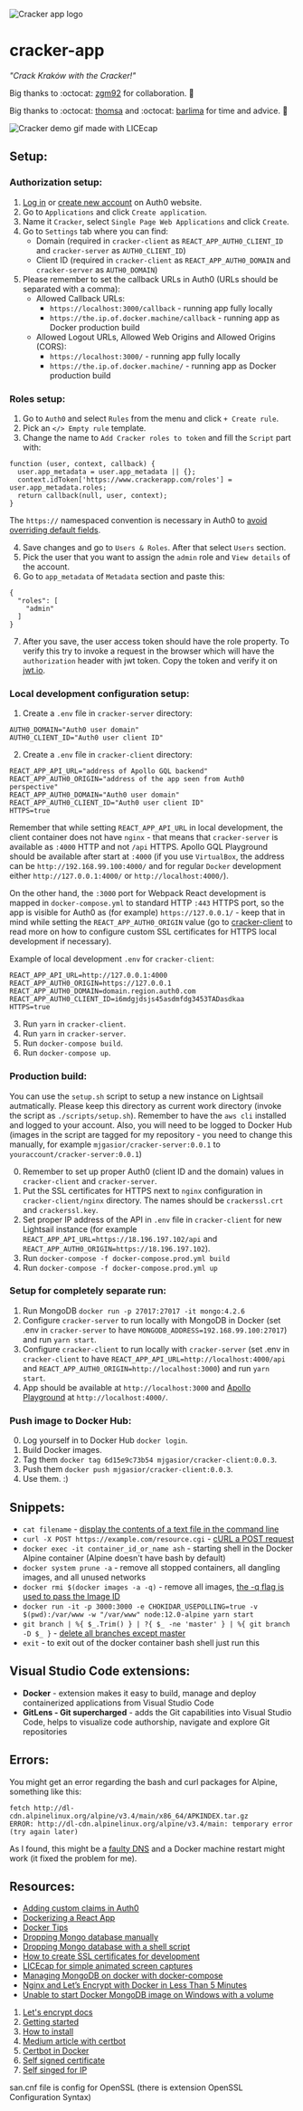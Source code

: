 ![Cracker app logo](/cracker-client/src/%2Bresources/logo.svg)

# cracker-app

_"Crack Kraków with the Cracker!"_

Big thanks to :octocat: [zgm92](https://github.com/zgm92) for collaboration. :clap:

Big thanks to :octocat: [thomsa](https://github.com/thomsa) and :octocat: [barlima](https://github.com/barlima) for time and advice. :clap:

![Cracker demo gif made with LICEcap](/crackerdemo.gif)

## Setup:

### Authorization setup:

1. [Log in](https://auth0.auth0.com/login "Auth0 login page") or [create new account](https://auth0.com/signup "Auth0 signup page") on Auth0 website.
2. Go to `Applications` and click `Create application`.
3. Name it `Cracker`, select `Single Page Web Applications` and click `Create`.
4. Go to `Settings` tab where you can find:
   - Domain (required in `cracker-client` as `REACT_APP_AUTH0_CLIENT_ID` and `cracker-server` as `AUTH0_CLIENT_ID`)
   - Client ID (required in `cracker-client` as `REACT_APP_AUTH0_DOMAIN` and `cracker-server` as `AUTH0_DOMAIN`)
5. Please remember to set the callback URLs in Auth0 (URLs should be separated with a comma):
   - Allowed Callback URLs:
     - `https://localhost:3000/callback` - running app fully locally
     - `https://the.ip.of.docker.machine/callback` - running app as Docker production build
   - Allowed Logout URLs, Allowed Web Origins and Allowed Origins (CORS):
     - `https://localhost:3000/` - running app fully locally
     - `https://the.ip.of.docker.machine/` - running app as Docker production build

### Roles setup:

1. Go to `Auth0` and select `Rules` from the menu and click `+ Create rule`.
2. Pick an `</> Empty rule` template.
3. Change the name to `Add Cracker roles to token` and fill the `Script` part with:

```
function (user, context, callback) {
  user.app_metadata = user.app_metadata || {};
  context.idToken['https://www.crackerapp.com/roles'] = user.app_metadata.roles;
  return callback(null, user, context);
}
```

The `https://` namespaced convention is necessary in Auth0 to [avoid overriding default fields](https://auth0.com/docs/tokens/guides/create-namespaced-custom-claims).

4. Save changes and go to `Users & Roles`. After that select `Users` section.
5. Pick the user that you want to assign the `admin` role and `View details` of the account.
6. Go to `app_metadata` of `Metadata` section and paste this:

```
{
  "roles": [
    "admin"
  ]
}
```

7. After you save, the user access token should have the role property. To verify this try to invoke a request in the browser which will have the `authorization` header with jwt token. Copy the token and verify it on [jwt.io](https://jwt.io/).

### Local development configuration setup:

1. Create a `.env` file in `cracker-server` directory:

```
AUTH0_DOMAIN="Auth0 user domain"
AUTH0_CLIENT_ID="Auth0 user client ID"
```

2. Create a `.env` file in `cracker-client` directory:

```
REACT_APP_API_URL="address of Apollo GQL backend"
REACT_APP_AUTH0_ORIGIN="address of the app seen from Auth0 perspective"
REACT_APP_AUTH0_DOMAIN="Auth0 user domain"
REACT_APP_AUTH0_CLIENT_ID="Auth0 user client ID"
HTTPS=true
```

Remember that while setting `REACT_APP_API_URL` in local development, the client container does not have `nginx` - that means that `cracker-server` is available as `:4000` HTTP and not `/api` HTTPS. Apollo GQL Playground should be available after start at `:4000` (if you use `VirtualBox`, the address can be `http://192.168.99.100:4000/` and for regular `Docker` development either `http://127.0.0.1:4000/` or `http://localhost:4000/`).

On the other hand, the `:3000` port for Webpack React development is mapped in `docker-compose.yml` to standard HTTP `:443` HTTPS port, so the app is visible for Auth0 as (for example) `https://127.0.0.1/` - keep that in mind while setting the `REACT_APP_AUTH0_ORIGIN` value (go to [cracker-client](https://github.com/mjgasior/cracker-app/tree/master/cracker-client) to read more on how to configure custom SSL certificates for HTTPS local development if necessary).

Example of local development `.env` for `cracker-client`:

```
REACT_APP_API_URL=http://127.0.0.1:4000
REACT_APP_AUTH0_ORIGIN=https://127.0.0.1
REACT_APP_AUTH0_DOMAIN=domain.region.auth0.com
REACT_APP_AUTH0_CLIENT_ID=i6mdgjdsjs45asdmfdg3453TADasdkaa
HTTPS=true
```

3. Run `yarn` in `cracker-client`.
4. Run `yarn` in `cracker-server`.
5. Run `docker-compose build`.
6. Run `docker-compose up`.

### Production build:

You can use the `setup.sh` script to setup a new instance on Lightsail autmatically. Please keep this directory as current work directory (invoke the script as `./scripts/setup.sh`). Remember to have the `aws cli` installed and logged to your account. Also, you will need to be logged to Docker Hub (images in the script are tagged for my repository - you need to change this manually, for example `mjgasior/cracker-server:0.0.1` to `youraccount/cracker-server:0.0.1`)

0. Remember to set up proper Auth0 (client ID and the domain) values in `cracker-client` and `cracker-server`.
1. Put the SSL certificates for HTTPS next to `nginx` configuration in `cracker-client/nginx` directory. The names should be `crackerssl.crt` and `crackerssl.key`.
2. Set proper IP address of the API in `.env` file in `cracker-client` for new Lightsail instance (for example `REACT_APP_API_URL=https://18.196.197.102/api` and `REACT_APP_AUTH0_ORIGIN=https://18.196.197.102`).
3. Run `docker-compose -f docker-compose.prod.yml build`
4. Run `docker-compose -f docker-compose.prod.yml up`

### Setup for completely separate run:

1. Run MongoDB `docker run -p 27017:27017 -it mongo:4.2.6`
2. Configure `cracker-server` to run locally with MongoDB in Docker (set .env in `cracker-server` to have `MONGODB_ADDRESS=192.168.99.100:27017`) and run `yarn start`.
3. Configure `cracker-client` to run locally with `cracker-server` (set .env in `cracker-client` to have `REACT_APP_API_URL=http://localhost:4000/api` and `REACT_APP_AUTH0_ORIGIN=http://localhost:3000`) and run `yarn start`.
4. App should be available at `http://localhost:3000` and [Apollo Playground](https://www.apollographql.com/docs/apollo-server/testing/graphql-playground/) at `http://localhost:4000/`.

### Push image to Docker Hub:

0. Log yourself in to Docker Hub `docker login`.
1. Build Docker images.
2. Tag them `docker tag 6d15e9c73b54 mjgasior/cracker-client:0.0.3`.
3. Push them `docker push mjgasior/cracker-client:0.0.3`.
4. Use them. :)

## Snippets:

- `cat filename` - [display the contents of a text file in the command line](https://unix.stackexchange.com/questions/86321/how-can-i-display-the-contents-of-a-text-file-on-the-command-line "StackExchange answer")
- `curl -X POST https://example.com/resource.cgi` - [cURL a POST request](https://superuser.com/questions/149329/what-is-the-curl-command-line-syntax-to-do-a-post-request "StackExchange answer")
- `docker exec -it container_id_or_name ash` - starting shell in the Docker Alpine container (Alpine doesn't have bash by default)
- `docker system prune -a` - remove all stopped containers, all dangling images, and all unused networks
- `docker rmi $(docker images -a -q)` - remove all images, [the -q flag is used to pass the Image ID](https://www.digitalocean.com/community/tutorials/how-to-remove-docker-images-containers-and-volumes)
- `docker run -it -p 3000:3000 -e CHOKIDAR_USEPOLLING=true -v $(pwd):/var/www -w "/var/www" node:12.0-alpine yarn start`
- `git branch | %{ $_.Trim() } | ?{ $_ -ne 'master' } | %{ git branch -D $_ }` - [delete all branches except master](https://dev.to/koscheyscrag/git-how-to-delete-all-branches-except-master-2pi0)
- `exit` - to exit out of the docker container bash shell just run this

## Visual Studio Code extensions:

- **Docker** - extension makes it easy to build, manage and deploy containerized applications from Visual Studio Code
- **GitLens - Git supercharged** - adds the Git capabilities into Visual Studio Code, helps to visualize code authorship, navigate and explore Git repositories

## Errors:

You might get an error regarding the bash and curl packages for Alpine, something like this:

    fetch http://dl-cdn.alpinelinux.org/alpine/v3.4/main/x86_64/APKINDEX.tar.gz
    ERROR: http://dl-cdn.alpinelinux.org/alpine/v3.4/main: temporary error (try again later)

As I found, this might be a [faulty DNS](https://github.com/gliderlabs/docker-alpine/issues/386 "GitHub issues") and a Docker machine restart might work (it fixed the problem for me).

## Resources:

- [Adding custom claims in Auth0](https://auth0.com/docs/api-auth/tutorials/adoption/scope-custom-claims)
- [Dockerizing a React App](https://mherman.org/blog/dockerizing-a-react-app/)
- [Docker Tips](https://nickjanetakis.com/blog/docker-tip-2-the-difference-between-copy-and-add-in-a-dockerile)
- [Dropping Mongo database manually](https://www.tutorialkart.com/mongodb/mongodb-delete-database/)
- [Dropping Mongo database with a shell script](https://stackoverflow.com/questions/40907133/how-do-i-drop-a-mongodb-collection-from-the-command-line)
- [How to create SSL certificates for development](https://medium.com/better-programming/how-to-create-ssl-certificates-for-development-861237235933)
- [LICEcap for simple animated screen captures](https://www.cockos.com/licecap/)
- [Managing MongoDB on docker with docker-compose](https://medium.com/faun/managing-mongodb-on-docker-with-docker-compose-26bf8a0bbae3)
- [Nginx and Let’s Encrypt with Docker in Less Than 5 Minutes](https://medium.com/@pentacent/nginx-and-lets-encrypt-with-docker-in-less-than-5-minutes-b4b8a60d3a71)
- [Unable to start Docker MongoDB image on Windows with a volume](https://stackoverflow.com/questions/54911021/unable-to-start-docker-mongo-image-on-windows "Stack Overflow question")

1. [Let's encrypt docs](https://letsencrypt.org/docs/)
1. [Getting started](https://letsencrypt.org/getting-started/)
1. [How to install](https://www.linode.com/docs/security/ssl/install-lets-encrypt-to-create-ssl-certificates/)
1. [Medium article with certbot](https://medium.com/@pentacent/nginx-and-lets-encrypt-with-docker-in-less-than-5-minutes-b4b8a60d3a71)
1. [Certbot in Docker](https://certbot.eff.org/docs/install.html#running-with-docker)
1. [Self signed certificate](https://medium.com/@oliver.zampieri/self-signed-ssl-reverse-proxy-with-docker-dbfc78c05b41)
1. [Self singed for IP](https://medium.com/@antelle/how-to-generate-a-self-signed-ssl-certificate-for-an-ip-address-f0dd8dddf754)

san.cnf file is config for OpenSSL (there is extension OpenSSL Configuration Syntax)
